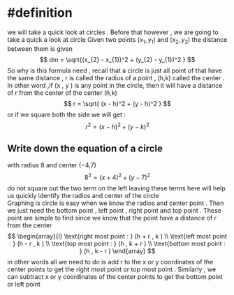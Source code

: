 

# #definition 
we will take a quick  look at circles .  Before that however  , we are going to  take a quick a look at circle 
Given  two  points   $(x_{1} ,  y_{1})$ and  $(x_{2} , y_{2})$ the distance between  them is given  
$$
dm  = \sqrt{(x_{2}   -  x_{1})^2   + (y_{2}  - y_{1})^2  }
$$
So why  is this  formula need  ,  recall that  a circle  is  just  all point of that have the same distance  ,  r is called the  radius of a point , (h,k) called the center . In other word ,if (x , y )  is any point  in the circle, then it will have a distance of r from the center of the center (h,k)  
$$
r  =   \sqrt{  (x - h)^2  + (y  -  h)^2  }
$$
or  if we square both the side we will get  : 
$$
r^2 =  (x  -  h)^2    +  (y -  k)^2 
$$
## Write down the equation of a circle 
with radius 8 and center (−4,7)
$$
8^2  =  (x+  4)^2 + (  y  - 7)^2  
$$
do not square out the two term  on the left leaving these terms here will help us quickly identify   the radios  and center of the circle  
Graphing is  circle is easy when we know the  radios  and  center  point . Then  we just need the bottom point , left point , right point  and  top  point . 
These point are simple to find  since we know that the point have a distance of r from the center 
$$
\begin{array}{l} 
\text{right most  point : } (h + r , k ) \\
\text{left most  point : } (h - r , k )  \\
\text{top most  point : } (h , k + r  ) \\
\text{bottom most  point : } (h  , k - r  )
\end{array}
$$
in other words all we need to do  is add r to the  x  or  y coordinates of the  center points to get the  right most point or top most point . Similarly  ,  we can  subtract  x  or  y coordinates of the  center points  to  get the bottom point or left point  

